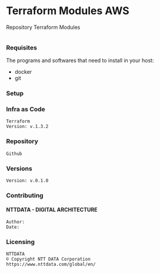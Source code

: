 # Terraform Modules AWS

Repository Terraform Modules

```shell

```

### Requisites

The programs and softwares that need to install in your host:

- docker
- git

### Setup

### Infra as Code
```shell
Terraform
Version: v.1.3.2
```

### Repository
```shell
Github
```

### Versions 
```shell
Version: v.0.1.0
```

### Contributing
#### NTTDATA - DIGITAL ARCHITECTURE
```shell
Author:  
Date: 
```

### Licensing
```shell
NTTDATA 
© Copyright NTT DATA Corporation
https://www.nttdata.com/global/en/
```
